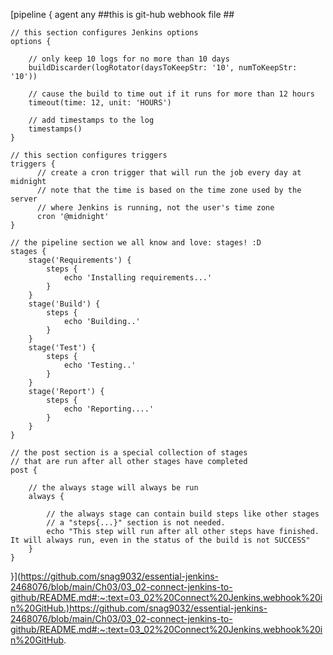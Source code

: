 [pipeline {
    agent any
    ##this is git-hub webhook file ##

    // this section configures Jenkins options
    options {

        // only keep 10 logs for no more than 10 days
        buildDiscarder(logRotator(daysToKeepStr: '10', numToKeepStr: '10'))

        // cause the build to time out if it runs for more than 12 hours
        timeout(time: 12, unit: 'HOURS')

        // add timestamps to the log
        timestamps()
    }

    // this section configures triggers
    triggers {
          // create a cron trigger that will run the job every day at midnight
          // note that the time is based on the time zone used by the server
          // where Jenkins is running, not the user's time zone
          cron '@midnight'
    }

    // the pipeline section we all know and love: stages! :D
    stages {
        stage('Requirements') {
            steps {
                echo 'Installing requirements...'
            }
        }
        stage('Build') {
            steps {
                echo 'Building..'
            }
        }
        stage('Test') {
            steps {
                echo 'Testing..'
            }
        }
        stage('Report') {
            steps {
                echo 'Reporting....'
            }
        }
    }

    // the post section is a special collection of stages
    // that are run after all other stages have completed
    post {

        // the always stage will always be run
        always {

            // the always stage can contain build steps like other stages
            // a "steps{...}" section is not needed.
            echo "This step will run after all other steps have finished.  It will always run, even in the status of the build is not SUCCESS"
        }
    }
}](https://github.com/snag9032/essential-jenkins-2468076/blob/main/Ch03/03_02-connect-jenkins-to-github/README.md#:~:text=03_02%20Connect%20Jenkins,webhook%20in%20GitHub.)https://github.com/snag9032/essential-jenkins-2468076/blob/main/Ch03/03_02-connect-jenkins-to-github/README.md#:~:text=03_02%20Connect%20Jenkins,webhook%20in%20GitHub.
